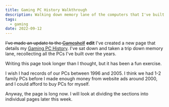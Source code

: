 ```yaml
---
title: Gaming PC History Walkthrough
description: Walking down memory lane of the computers that I've built over the years
tags:
  - gaming
date: 2022-09-12
---
```


~~I've made an update to the [Gameshelf](/gameshelf/)~~ **edit** I've created a new page that details my [Gaming PC History](/computerhistory/). I've sat down and taken a trip down memory lane, recollecting all the PCs I've built over the years. 

Writing this page took longer than I thought, but it has been a fun exercise.

I wish I had records of our PCs between 1996 and 2005. I think we had 1-2 family PCs before I  made enough money from website ads around 2000, and I could afford to buy PCs for myself. 

Anyway, the page is long now. I will look at dividing the sections into individual pages later this week.